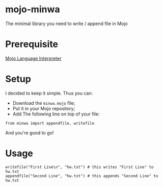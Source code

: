 # mojo-minwa
The minimal library you need to write / append file in Mojo

# Prerequisite
[Mojo Language Interpreter](https://docs.modular.com/mojo/manual/get-started/)
# Setup
I decided to keep it simple. Thus you can:
 - Download the `minwa.mojo` file;
 - Put it in your Mojo repository;
 - Add The following line on top of your file:
```mojo
from minwa import appendfile, writefile
```
And you're good to go!
# Usage
```mojo
writefile("First Line\n", "hw.txt") # this writes "First Line" to hw.txt
appendfile("Second Line", "hw.txt") # this appends "Second Line" to hw.txt
```
